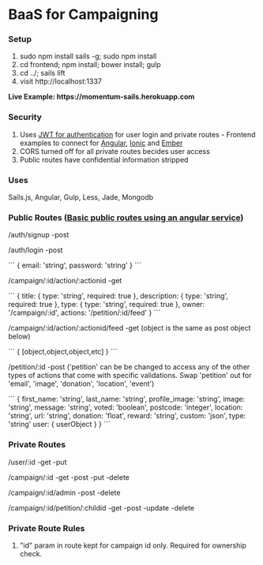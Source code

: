 <h1>BaaS for Campaigning</h1>

<h3>Setup</h3>
<ol>
<li>sudo npm install sails -g; sudo npm install</li>
<li>cd frontend; npm install; bower install; gulp</li>
<li>cd ../; sails lift</li>
<li>visit http://localhost:1337</li>
</ol>

<p><b>Live Example: https://momentum-sails.herokuapp.com</b></p>

<h3>Security</h3>
<ol>
<li>Uses <a href="https://github.com/sahat/satellizer">JWT for authentication</a> for user login and private routes - Frontend examples to connect for <a href="https://github.com/sahat/satellizer">Angular</a>, <a href="http://ionicframework.com/" >Ionic</a> and <a href="https://github.com/jpadilla/ember-cli-simple-auth-token">Ember</a></li>
<li>CORS turned off for all private routes becides user access</li>
<!-- <p>CSRF on all private routes</p> -->
<li>Public routes have confidential information stripped</li>
</ol>

<h3>Uses</h3>
<p>Sails.js, Angular, Gulp, Less, Jade, Mongodb</p>

<h3>Public Routes (<a href="https://github.com/MomentumBuild/petition/blob/master/core/petition/app/service.js">Basic public routes using an angular service</a>)</h3>
<p>/auth/signup -post</p>
<p>/auth/login -post</p>
```
{
	email: 'string',
	password: 'string'
}
```
<p>/campaign/:id/action/:actionid -get</p>
```
{
	title: {
		type: 'string',
		required: true
	},
	description: {
		type: 'string',
		required: true
	},
	type: {
		type: 'string',
		required: true
	},
	owner: '/campaign/:id',
	actions: '/petition/:id/feed'
}
```
<p>/campaign/:id/action/:actionid/feed -get (object is the same as post object below)</p>
```
{
	[object,object,object,etc]
}
```
<p>/petition/:id -post ('petition' can be be changed to access any of the other types of actions that come with specific validations. Swap 'petition' out for 'email', 'image', 'donation', 'location', 'event')</p>
```
{
    first_name: 'string',
    last_name: 'string',
    profile_image: 'string',
    image: 'string',
    message: 'string',
    voted: 'boolean',
    postcode: 'integer',
    location: 'string',
    url: 'string',
    donation: 'float',
    reward: 'string',
    custom: 'json',
    type: 'string'
    user: { userObject }
}
```
<!-- <p>/petition/:id/feed -get</p>
```
{
	count: 'integer',
	actions: [
		{
		  	first_name: 'string',
		    last_name: 'string',
		    profile: 'string',
		   	image: 'string',
		    postcode: 'integer',
		    location: ['latitude', 'longditude'](array) or 'ip address'(string),
    		custom: 'json'
		    petition: '/petition/:id'
		}
	]
}
``` -->
<h3>Private Routes</h3>
<p>/user/:id -get -put</p>
<p>/campaign/:id -get -post -put -delete</p>
<p>/campaign/:id/admin -post -delete</p>
<p>/campaign/:id/petition/:childid -get -post -update -delete</p>

<h3>Private Route Rules</h3>
<ol>
<li>"id" param in route kept for campaign id only. Required for ownership check.</li>
</ol>

